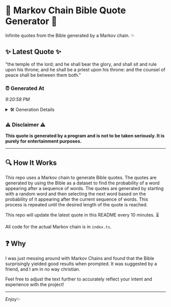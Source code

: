 # 📖 Markov Chain Bible Quote Generator 📖

Infinite quotes from the Bible generated by a Markov chain. ✨

## ✨ Latest Quote ✨
"the temple of the lord; and he shall bear the glory, and shall sit and rule upon his throne; and he shall be a priest upon his throne: and the counsel of peace shall be between them both."

### ⏰ Generated At
*9:20:58 PM*

<details>
    <summary>🛠️ Generation Details</summary>
    <p>
        <strong>🌱 Seed:</strong> the<br>
        <strong>🔄 Iterations:</strong> 37<br>
        <strong>📜 Context History:</strong><br>[ the ]: temple<br>[ the, temple ]: of<br>[ the, temple, of ]: the<br>[ the, temple, of, the ]: lord;<br>[ the, temple, of, the, lord; ]: and<br>[ the, temple, of, the, lord;, and ]: he<br>[ temple, of, the, lord;, and, he ]: shall<br>[ of, the, lord;, and, he, shall ]: bear<br>[ the, lord;, and, he, shall, bear ]: the<br>[ lord;, and, he, shall, bear, the ]: glory,<br>[ and, he, shall, bear, the, glory, ]: and<br>[ he, shall, bear, the, glory,, and ]: shall<br>[ shall, bear, the, glory,, and, shall ]: sit<br>[ bear, the, glory,, and, shall, sit ]: and<br>[ the, glory,, and, shall, sit, and ]: rule<br>[ glory,, and, shall, sit, and, rule ]: upon<br>[ and, shall, sit, and, rule, upon ]: his<br>[ shall, sit, and, rule, upon, his ]: throne;<br>[ sit, and, rule, upon, his, throne; ]: and<br>[ and, rule, upon, his, throne;, and ]: he<br>[ rule, upon, his, throne;, and, he ]: shall<br>[ upon, his, throne;, and, he, shall ]: be<br>[ his, throne;, and, he, shall, be ]: a<br>[ throne;, and, he, shall, be, a ]: priest<br>[ and, he, shall, be, a, priest ]: upon<br>[ he, shall, be, a, priest, upon ]: his<br>[ shall, be, a, priest, upon, his ]: throne:<br>[ be, a, priest, upon, his, throne: ]: and<br>[ a, priest, upon, his, throne:, and ]: the<br>[ priest, upon, his, throne:, and, the ]: counsel<br>[ upon, his, throne:, and, the, counsel ]: of<br>[ his, throne:, and, the, counsel, of ]: peace<br>[ throne:, and, the, counsel, of, peace ]: shall<br>[ and, the, counsel, of, peace, shall ]: be<br>[ the, counsel, of, peace, shall, be ]: between<br>[ counsel, of, peace, shall, be, between ]: them<br>[ of, peace, shall, be, between, them ]: both.<br>
    </p>
</details>

### ⚠️ Disclaimer ⚠️
**This quote is generated by a program and is not to be taken seriously. It is purely for entertainment purposes.**

---

## 🔍 How It Works

This repo uses a Markov chain to generate Bible quotes. The quotes are generated by using the Bible as a dataset to find the probability of a word appearing after a sequence of words. The quotes are generated by starting with a random word and then selecting the next word based on the probability of it appearing after the current sequence of words. This process is repeated until the desired length of the quote is reached.

This repo will update the latest quote in this README every 10 minutes. ⏳

All code for the actual Markov chain is in `index.ts`.

## ❓ Why

I was just messing around with Markov Chains and found that the Bible surprisingly yielded good results when prompted. 
It was suggested by a friend, and I am in no way christian.

Feel free to adjust the text further to accurately reflect your intent and experience with the project!

---

*Enjoy*✨
